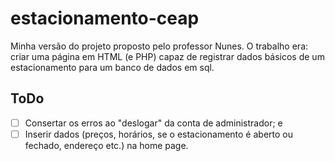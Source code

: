 # estacionamento-ceap
Minha versão do projeto proposto pelo professor Nunes. O trabalho era: criar uma página em HTML (e PHP) capaz de registrar dados básicos de um estacionamento para um banco de dados em sql.

## ToDo
- [ ] Consertar os erros ao "deslogar" da conta de administrador; e
- [ ] Inserir dados (preços, horários, se o estacionamento é aberto ou fechado, endereço etc.) na home page.

